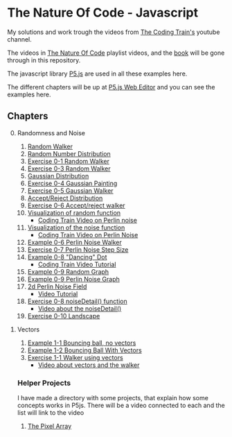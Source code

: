 # The Nature Of Code - Javascript

My solutions and work trough the videos from [The Coding Train's](https://www.youtube.com/@TheCodingTrain) youtube channel.

The videos in [The Nature Of Code](https://www.youtube.com/watch?v=70MQ-FugwbI&list=PLRqwX-V7Uu6ZV4yEcW3uDwOgGXKUUsPOM) playlist videos, and the [book](https://natureofcode.com/) will be gone through in this repository.

The javascript library [P5.js](https://p5js.org/) are used in all these examples here.

The different chapters will be up at [P5.js Web Editor](https://editor.p5js.org) and you can see the examples here.

## Chapters

0. Randomness and Noise

   1. [Random Walker](https://editor.p5js.org/mhoumann87/sketches/cWyhkRh9V)
   2. [Random Number Distribution](https://editor.p5js.org/mhoumann87/sketches/W53D6-MPrd)
   3. [Exercise 0-1 Random Walker](https://editor.p5js.org/mhoumann87/sketches/iBbeN4Sru)
   4. [Exercise 0-3 Random Walker](https://editor.p5js.org/mhoumann87/sketches/u2atTx3P1)
   5. [Gaussian Distribution](https://editor.p5js.org/mhoumann87/sketches/lXTePzMuj)
   6. [Exercise 0-4 Gaussian Painting](https://editor.p5js.org/mhoumann87/sketches/zPDhg2ScT)
   7. [Exercise 0-5 Gaussian Walker](https://editor.p5js.org/mhoumann87/sketches/XJ_1Pc7I2)
   8. [Accept/Reject Distribution](https://editor.p5js.org/mhoumann87/sketches/vuXvKLpNN)
   9. [Exercise 0-6 Accept/reject walker](https://editor.p5js.org/mhoumann87/sketches/meG80J8yz)
   10. [Visualization of random function](https://editor.p5js.org/mhoumann87/sketches/nYbT8BaFn)
       - [Coding Train Video on Perlin noise](https://youtu.be/YcdldZ1E9gU?feature=shared)
   11. [Visualization of the noise function](https://editor.p5js.org/mhoumann87/sketches/9WvQXdXMw)
       - [Coding Train Video on Perlin Noise](https://youtu.be/YcdldZ1E9gU?feature=shared)
   12. [Example 0-6 Perlin Noise Walker](https://editor.p5js.org/mhoumann87/sketches/Ytx4TmEC4)
   13. [Exercise 0-7 Perlin Noise Step Size](https://editor.p5js.org/mhoumann87/sketches/hP1AXj5aW)
   14. [Example 0-8 "Dancing" Dot](https://editor.p5js.org/mhoumann87/sketches/5j77Jnolw)
       - [Coding Train Video Tutorial](https://youtu.be/y7sgcFhk6ZM?feature=shared)
   15. [Example 0-9 Random Graph](https://editor.p5js.org/mhoumann87/sketches/rYpACaA-_)
   16. [Example 0-9 Perlin Noise Graph](https://editor.p5js.org/mhoumann87/sketches/JEafzhmGE)
   17. [2d Perlin Noise Field](https://editor.p5js.org/mhoumann87/sketches/0DFQbiBVB)
       - [Video Tutorial](https://youtu.be/Qf4dIN99e2w?feature=shared)
   18. [Exercise 0-8 noiseDetail() function](https://editor.p5js.org/mhoumann87/sketches/kxTI7BmsR)
       - [Video about the noiseDetail()](https://youtu.be/D1BBj2VaBl4?si=C7O3Q4FXciNen8td)
   19. [Exercise 0-10 Landscape](https://editor.p5js.org/mhoumann87/sketches/CeM7wcfoW)

1. Vectors

   1. [Example 1-1 Bouncing ball, no vectors](https://editor.p5js.org/mhoumann87/sketches/Nfr7SkWAp)
   2. [Example 1-2 Bouncing Ball With Vectors](https://editor.p5js.org/mhoumann87/sketches/OgeAzef7-)
   3. [Exercise 1-1 Walker using vectors](https://editor.p5js.org/mhoumann87/sketches/sJY6oUDeO)
      - [Video about vectors and the walker](https://youtu.be/bKEaK7WNLzM?feature=shared)

   ### Helper Projects

   I have made a directory with some projects, that explain how some concepts works in P5js. There will be a video connected to each and the list will link to the video

   1. [The Pixel Array](https://youtu.be/nMUMZ5YRxHI?si=4-28wmOMcbvveQua)
